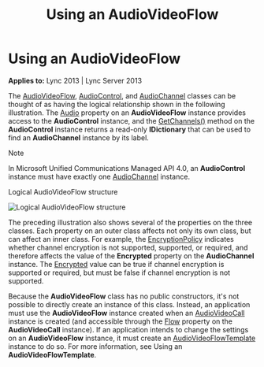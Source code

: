 ﻿---
title: Using an AudioVideoFlow
TOCTitle: Using an AudioVideoFlow
ms:assetid: 8d2f16be-724d-4d32-ad34-5ba3e65c80a6
ms:mtpsurl: https://msdn.microsoft.com/library/Dn466032(v=office.15)
ms:contentKeyID: 57103025
ms.date: 07/25/2014
mtps_version: v=office.15
---

# Using an AudioVideoFlow


**Applies to:** Lync 2013 | Lync Server 2013

The [AudioVideoFlow](https://msdn.microsoft.com/library/hh383533\(v=office.15\)), [AudioControl](https://msdn.microsoft.com/library/hh161771\(v=office.15\)), and [AudioChannel](https://msdn.microsoft.com/library/hh349872\(v=office.15\)) classes can be thought of as having the logical relationship shown in the following illustration. The [Audio](https://msdn.microsoft.com/library/hh161753\(v=office.15\)) property on an **AudioVideoFlow** instance provides access to the **AudioControl** instance, and the [GetChannels()](https://msdn.microsoft.com/library/hh383889\(v=office.15\)) method on the **AudioControl** instance returns a read-only **IDictionary** that can be used to find an **AudioChannel** instance by its label.


> [!NOTE]
> <P>In Microsoft Unified Communications Managed API 4.0, an <STRONG>AudioControl</STRONG> instance must have exactly one <A href="https://msdn.microsoft.com/library/hh349872(v=office.15)">AudioChannel</A> instance.</P>



Logical AudioVideoFlow structure

  
![Logical AudioVideoFlow structure](images/Dn466032.AVFlow(Office.15).jpg "Logical AudioVideoFlow structure")

The preceding illustration also shows several of the properties on the three classes. Each property on an outer class affects not only its own class, but can affect an inner class. For example, the [EncryptionPolicy](https://msdn.microsoft.com/library/hh384087\(v=office.15\)) indicates whether channel encryption is not supported, supported, or required, and therefore affects the value of the **Encrypted** property on the **AudioChannel** instance. The [Encrypted](https://msdn.microsoft.com/library/hh384060\(v=office.15\)) value can be true if channel encryption is supported or required, but must be false if channel encryption is not supported.

Because the **AudioVideoFlow** class has no public constructors, it's not possible to directly create an instance of this class. Instead, an application must use the **AudioVideoFlow** instance created when an [AudioVideoCall](https://msdn.microsoft.com/library/hh383901\(v=office.15\)) instance is created (and accessible through the [Flow](https://msdn.microsoft.com/library/hh382705\(v=office.15\)) property on the **AudioVideoCall** instance). If an application intends to change the settings on an **AudioVideoFlow** instance, it must create an [AudioVideoFlowTemplate](https://msdn.microsoft.com/library/hh349157\(v=office.15\)) instance to do so. For more information, see Using an **AudioVideoFlowTemplate**.

